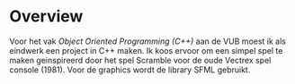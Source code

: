 # Overview
Voor het vak *Object Oriented Programming (C++)* aan de VUB moest ik als eindwerk een project in C++ maken. Ik koos ervoor om een simpel spel te maken geinspireerd door het spel Scramble voor de oude Vectrex spel console (1981). Voor de graphics wordt de library SFML gebruikt.
